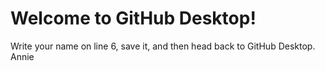 # Welcome to GitHub Desktop!


Write your name on line 6, save it, and then head back to GitHub Desktop.
Annie
